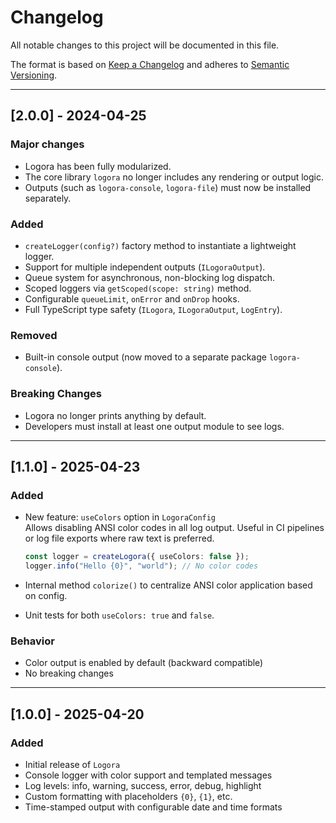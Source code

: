 # Changelog

All notable changes to this project will be documented in this file.

The format is based on [Keep a Changelog](https://keepachangelog.com/en/1.0.0/)
and adheres to [Semantic Versioning](https://semver.org/).

---

## [2.0.0] - 2024-04-25

### Major changes
- Logora has been fully modularized.
- The core library `logora` no longer includes any rendering or output logic.
- Outputs (such as `logora-console`, `logora-file`) must now be installed separately.

### Added
- `createLogger(config?)` factory method to instantiate a lightweight logger.
- Support for multiple independent outputs (`ILogoraOutput`).
- Queue system for asynchronous, non-blocking log dispatch.
- Scoped loggers via `getScoped(scope: string)` method.
- Configurable `queueLimit`, `onError` and `onDrop` hooks.
- Full TypeScript type safety (`ILogora`, `ILogoraOutput`, `LogEntry`).

### Removed
- Built-in console output (now moved to a separate package `logora-console`).

### Breaking Changes
- Logora no longer prints anything by default.
- Developers must install at least one output module to see logs.

---

## [1.1.0] - 2025-04-23

### Added

- New feature: `useColors` option in `LogoraConfig`  
  Allows disabling ANSI color codes in all log output. Useful in CI pipelines or log file exports where raw text is preferred.

  ```ts
  const logger = createLogora({ useColors: false });
  logger.info("Hello {0}", "world"); // No color codes
  ```

- Internal method `colorize()` to centralize ANSI color application based on config.
- Unit tests for both `useColors: true` and `false`.

### Behavior

- Color output is enabled by default (backward compatible)
- No breaking changes

---

## [1.0.0] - 2025-04-20

### Added

- Initial release of `Logora`
- Console logger with color support and templated messages
- Log levels: info, warning, success, error, debug, highlight
- Custom formatting with placeholders `{0}`, `{1}`, etc.
- Time-stamped output with configurable date and time formats
